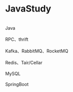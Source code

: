 # JavaStudy
<br>Java</br>
<br>RPC、thrift</br>
<br>Kafka、RabbitMQ、RocketMQ</br>
<br>Redis、Tair/Cellar</br>
<br>MySQL</br>
<br>SpringBoot</br>
